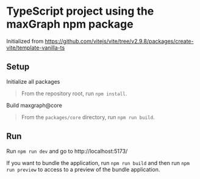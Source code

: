 # TypeScript project using the maxGraph npm package 

Initialized from https://github.com/vitejs/vite/tree/v2.9.8/packages/create-vite/template-vanilla-ts

## Setup

Initialize all packages
> From the repository root, run `npm install`.
 
Build maxgraph@core
> From the `packages/core` directory, run `npm run build`.

## Run

Run `npm run dev` and go to http://localhost:5173/

If you want to bundle the application, run `npm run build` and then run `npm run preview` to access to a preview of the
bundle application.
